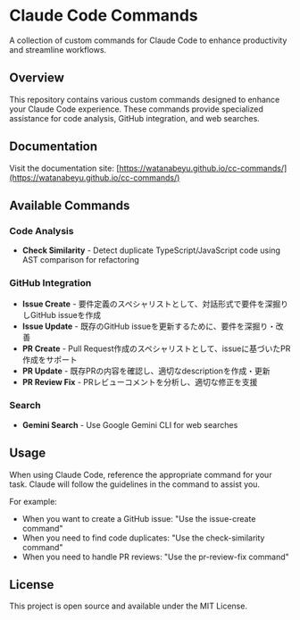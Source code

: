 # Claude Code Commands

A collection of custom commands for Claude Code to enhance productivity and streamline workflows.

## Overview

This repository contains various custom commands designed to enhance your Claude Code experience. These commands provide specialized assistance for code analysis, GitHub integration, and web searches.

## Documentation

Visit the documentation site: [https://watanabeyu.github.io/cc-commands/](https://watanabeyu.github.io/cc-commands/)

## Available Commands

### Code Analysis
- **Check Similarity** - Detect duplicate TypeScript/JavaScript code using AST comparison for refactoring

### GitHub Integration
- **Issue Create** - 要件定義のスペシャリストとして、対話形式で要件を深掘りしGitHub issueを作成
- **Issue Update** - 既存のGitHub issueを更新するために、要件を深掘り・改善
- **PR Create** - Pull Request作成のスペシャリストとして、issueに基づいたPR作成をサポート
- **PR Update** - 既存PRの内容を確認し、適切なdescriptionを作成・更新
- **PR Review Fix** - PRレビューコメントを分析し、適切な修正を支援

### Search
- **Gemini Search** - Use Google Gemini CLI for web searches

## Usage

When using Claude Code, reference the appropriate command for your task. Claude will follow the guidelines in the command to assist you.

For example:
- When you want to create a GitHub issue: "Use the issue-create command"
- When you need to find code duplicates: "Use the check-similarity command"
- When you need to handle PR reviews: "Use the pr-review-fix command"

## License

This project is open source and available under the MIT License.